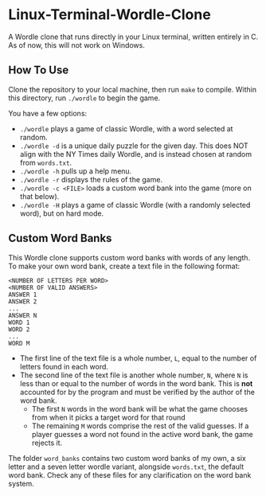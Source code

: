 # Linux-Terminal-Wordle-Clone
A Wordle clone that runs directly in your Linux terminal, written entirely in C.
As of now, this will not work on Windows.

## How To Use
Clone the repository to your local machine, then run `make` to compile.
Within this directory, run `./wordle` to begin the game.

You have a few options:
- `./wordle` plays a game of classic Wordle, with a word selected at random.
- `./wordle -d` is a unique daily puzzle for the given day. This does NOT align with the NY Times daily Wordle, and is instead chosen at random from `words.txt`.
- `./wordle -h` pulls up a help menu.
- `./wordle -r` displays the rules of the game.
- `./wordle -c <FILE>` loads a custom word bank into the game (more on that below).
- `./wordle -H` plays a game of classic Wordle (with a randomly selected word), but on hard mode.

## Custom Word Banks
This Wordle clone supports custom word banks with words of any length. To make your own word bank, create a text file in the following format:
```
<NUMBER OF LETTERS PER WORD>
<NUMBER OF VALID ANSWERS>
ANSWER 1
ANSWER 2
...
ANSWER N
WORD 1
WORD 2
...
WORD M
```

- The first line of the text file is a whole number, `L`, equal to the number of letters found in each word.
- The second line of the text file is another whole number, `N`, where `N` is less than or equal to the number of words in the word bank. This is **not** accounted for by the program and must be verified by the author of the word bank.
  - The first `N` words in the word bank will be what the game chooses from when it picks a target word for that round
  - The remaining `M` words comprise the rest of the valid guesses. If a player guesses a word not found in the active word bank, the game rejects it.
 
The folder `word_banks` contains two custom word banks of my own, a six letter and a seven letter wordle variant, alongside `words.txt`, the default word bank.
Check any of these files for any clarification on the word bank system.
